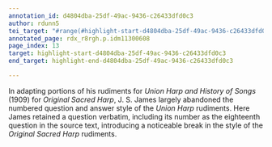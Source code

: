 ```yaml
---
annotation_id: d4804dba-25df-49ac-9436-c26433dfd0c3
author: rdunn5
tei_target: "#range(#highlight-start-d4804dba-25df-49ac-9436-c26433dfd0c3, #highlight-end-d4804dba-25df-49ac-9436-c26433dfd0c3)"
annotated_page: rdx_r8rgh.p.idm11300608
page_index: 13
target: highlight-start-d4804dba-25df-49ac-9436-c26433dfd0c3
end_target: highlight-end-d4804dba-25df-49ac-9436-c26433dfd0c3

---
```

In adapting portions of his rudiments for *Union Harp and History of Songs* (1909) for *Original Sacred Harp*, J. S. James largely abandoned the numbered question and answer style of the *Union Harp* rudiments. Here James retained a question verbatim, including its number as the eighteenth question in the source text, introducing a noticeable break in the style of the *Original Sacred Harp* rudiments.